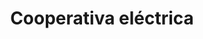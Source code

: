 ---
name: Copelec
title: Cooperativa eléctrica
description: Instalamos toda la red de cámaras de vigilancia.
socialmedia:
  facebook: 'https://www.facebook.com/copelecelectrica/'
image: https://raw.githubusercontent.com/Admidata/Resources/master/Clients/copelec.jpg
---